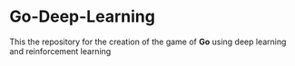 # Go-Deep-Learning
 This the repository for the creation of the game of **Go** using deep learning and reinforcement learning

 
